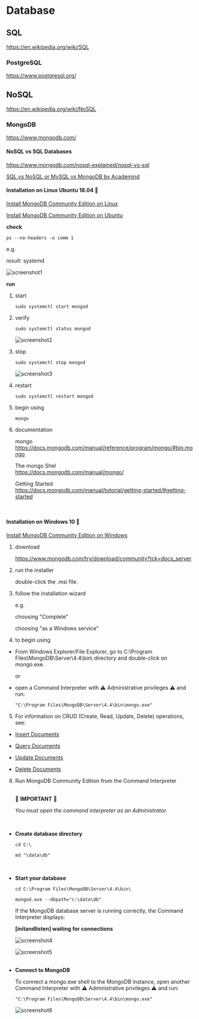 # Database

## SQL

https://en.wikipedia.org/wiki/SQL  

### PostgreSQL

https://www.postgresql.org/  

## NoSQL

https://en.wikipedia.org/wiki/NoSQL  

### MongoDB

https://www.mongodb.com/  

#### NoSQL vs SQL Databases

https://www.mongodb.com/nosql-explained/nosql-vs-sql  

[SQL vs NoSQL or MySQL vs MongoDB by Academind](https://www.youtube.com/watch?v=ZS_kXvOeQ5Y)
<br>

#### Installation on **Linux Ubuntu 18.04** :penguin:

[Install MongoDB Community Edition on Linux](https://docs.mongodb.com/manual/administration/install-on-linux/)  

[Install MongoDB Community Edition on Ubuntu](https://docs.mongodb.com/manual/tutorial/install-mongodb-on-ubuntu/)  

**check**

```
ps --no-headers -o comm 1
```

e.g.  

_result:_ systemd

![screenshot1](./readme/screenshot1.png)

**run**

1. start

    ```
    sudo systemctl start mongod
    ```

2. verify

    ```
    sudo systemctl status mongod
    ```

    ![screenshot2](./readme/screenshot2.png)

3. stop  

    ```
    sudo systemctl stop mongod
    ```

    ![screenshot3](./readme/screenshot3.png)

4. restart  

    ```
    sudo systemctl restart mongod
    ```

5. begin using  

    ```
    mongo
    ```

6. documentation  

    mongo  
    https://docs.mongodb.com/manual/reference/program/mongo/#bin.mongo  

    The mongo Shel  
    https://docs.mongodb.com/manual/mongo/  

    Getting Started  
    https://docs.mongodb.com/manual/tutorial/getting-started/#getting-started  
<br>

#### Installation on **Windows 10** :rainbow:

[Install MongoDB Community Edition on Windows](https://docs.mongodb.com/manual/tutorial/install-mongodb-on-windows/)  

1. download 

    https://www.mongodb.com/try/download/community?tck=docs_server  

2. run the installer

    double-click the .msi file.  

3. follow the installation wizard

    e.g.

    choosing "Complete"

    choosing "as a Windows service"

4. to begin using

- From Windows Explorer/File Explorer, go to C:\Program Files\MongoDB\Server\4.4\bin\ directory and double-click on mongo.exe.  

    or  

-  open a Command Interpreter with :warning: Administrative privileges :warning: and run:

    ```
    "C:\Program Files\MongoDB\Server\4.4\bin\mongo.exe"
    ```

5. For information on CRUD (Create, Read, Update, Delete) operations, see:

* [Insert Documents](https://docs.mongodb.com/manual/tutorial/insert-documents/)  

* [Query Documents](https://docs.mongodb.com/manual/tutorial/query-documents/)  

* [Update Documents](https://docs.mongodb.com/manual/tutorial/update-documents/)  

* [Delete Documents](https://docs.mongodb.com/manual/tutorial/remove-documents/)  

6. Run MongoDB Community Edition from the Command Interpreter<br><br>

    :rotating_light:  **IMPORTANT**  :rotating_light:

    _You must open the command interpreter as an Administrator._

<br>

* **Create database directory**

    ```
    cd C:\
    ```

    ```
    md "\data\db"
    ```
<br>

* **Start your database**

    ```
    cd C:\Program Files\MongoDB\Server\4.4\bin\
    ```

    ```
    mongod.exe --dbpath="c:\data\db"
    ```

    If the MongoDB database server is running correctly, the Command Interpreter displays:  

    **[initandlisten] waiting for connections**  

    ![screenshot4](./readme/screenshot4.png)

    ![screenshot5](./readme/screenshot5.png)
<br><br>

* **Connect to MongoDB**

    To connect a mongo.exe shell to the MongoDB instance, open another Command Interpreter with :warning: Administrative privileges :warning: and run:

    ````
    "C:\Program Files\MongoDB\Server\4.4\bin\mongo.exe"
    ````

    ![screenshot6](./readme/screenshot6.png)